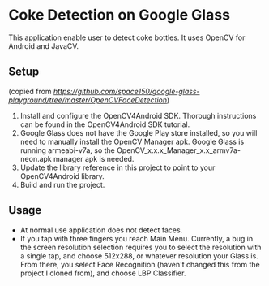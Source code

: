 # Coke Detection on Google Glass #
This application enable user to detect coke bottles. It uses OpenCV for Android and JavaCV.

## Setup ##
(copied from *https://github.com/space150/google-glass-playground/tree/master/OpenCVFaceDetection*) 

1. Install and configure the OpenCV4Android SDK. Thorough instructions can be found in the OpenCV4Android SDK tutorial.
2. Google Glass does not have the Google Play store installed, so you will need to manually install the OpenCV Manager apk. Google Glass is running armeabi-v7a, so the OpenCV_x.x.x_Manager_x.x_armv7a-neon.apk manager apk is needed.
3. Update the library reference in this project to point to your OpenCV4Android library.
4. Build and run the project.

## Usage ##
* At normal use application does not detect faces.
* If you tap with three fingers you reach Main Menu. Currently, a bug in the screen resolution selection requires you to select the resolution with a single tap, and choose 512x288, or whatever resolution your Glass is. From there, you select Face Recognition (haven't changed this from the project I cloned from), and choose LBP Classifier.

